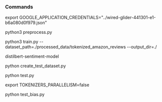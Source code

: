 
### Commands

export GOOGLE_APPLICATION_CREDENTIALS="../wired-glider-441301-e1-b6a080d0f979.json"

python3 preprocess.py

python3 train.py --dataset_path=./processed_data/tokenized_amazon_reviews --output_dir=./

distilbert-sentiment-model

python create_test_dataset.py

python test.py

export TOKENIZERS_PARALLELISM=false

python test_bias.py